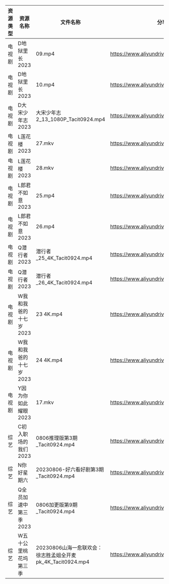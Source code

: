 | 资源类型 | 资源名称          | 文件名称                                        | 分享链接                                      | 更新时间       |
| ---- | ------------- | ------------------------------------------- | ----------------------------------------- | ---------- |
| 电视剧  | D地狱里长2023     | 09.mp4                                      | https://www.aliyundrive.com/s/aJsRiLaH982 | 2023-08-07 |
| 电视剧  | D地狱里长2023     | 10.mp4                                      | https://www.aliyundrive.com/s/aJsRiLaH982 | 2023-08-07 |
| 电视剧  | D大宋少年志2023    | 大宋少年志2_13_1080P_Tacit0924.mp4               | https://www.aliyundrive.com/s/Be2ceEjJu56 | 2023-08-07 |
| 电视剧  | L莲花楼2023      | 27.mkv                                      | https://www.aliyundrive.com/s/Zwa3Wbizqpv | 2023-08-07 |
| 电视剧  | L莲花楼2023      | 28.mkv                                      | https://www.aliyundrive.com/s/Zwa3Wbizqpv | 2023-08-07 |
| 电视剧  | L郎君不如意2023    | 25.mp4                                      | https://www.aliyundrive.com/s/t5SwfgT4MyL | 2023-08-07 |
| 电视剧  | L郎君不如意2023    | 26.mp4                                      | https://www.aliyundrive.com/s/t5SwfgT4MyL | 2023-08-07 |
| 电视剧  | Q潜行者2023      | 潜行者_25_4K_Tacit0924.mp4                     | https://www.aliyundrive.com/s/siGjovJUqpD | 2023-08-07 |
| 电视剧  | Q潜行者2023      | 潜行者_26_4K_Tacit0924.mp4                     | https://www.aliyundrive.com/s/siGjovJUqpD | 2023-08-07 |
| 电视剧  | W我和我爸的十七岁2023 | 23 4K.mp4                                   | https://www.aliyundrive.com/s/PRQWQ3wbGv3 | 2023-08-07 |
| 电视剧  | W我和我爸的十七岁2023 | 24 4K.mp4                                   | https://www.aliyundrive.com/s/PRQWQ3wbGv3 | 2023-08-07 |
| 电视剧  | Y因为你如此耀眼2023  | 17.mkv                                      | https://www.aliyundrive.com/s/WLdrmG3sqtA | 2023-08-07 |
| 综艺   | C初入职场的我们2023  | 0806推理版第3期_Tacit0924.mp4                    | https://www.aliyundrive.com/s/pqc7pqfCNxC | 2023-08-07 |
| 综艺   | N你好星期六        | 20230806-好六看好剧第3期_Tacit0924.mp4             | https://www.aliyundrive.com/s/QGPr3eRo3pE | 2023-08-07 |
| 综艺   | Q全员加速中第三季2023 | 0806加更版第9期_Tacit0924.mp4                    | https://www.aliyundrive.com/s/FvT7oNH6GCT | 2023-08-07 |
| 综艺   | W五十公里桃花坞第三季   | 20230806山海一愈联欢会：徐志胜孟姐全开麦pk_4K_Tacit0924.mp4 | https://www.aliyundrive.com/s/UM8vBhV25fT | 2023-08-07 |
